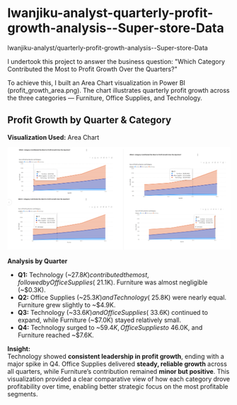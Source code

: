 # lwanjiku-analyst-quarterly-profit-growth-analysis--Super-store-Data
lwanjiku-analyst/quarterly-profit-growth-analysis--Super-store-Data

I undertook this project to answer the business question: "Which Category Contributed the Most to Profit Growth Over the Quarters?"

To achieve this, I built an Area Chart visualization in Power BI (profit_growth_area.png). The chart illustrates quarterly profit growth across the three categories — Furniture, Office Supplies, and Technology.
##  Profit Growth by Quarter & Category  

**Visualization Used:** Area Chart  

![Profit Growth by Quarter & Category](profit_growth_area.png)  

**Analysis by Quarter**  
- **Q1:** Technology (~$27.8K) contributed the most, followed by Office Supplies (~$21.1K). Furniture was almost negligible (~$0.3K).  
- **Q2:** Office Supplies (~$25.3K) and Technology (~$25.8K) were nearly equal. Furniture grew slightly to ~$4.9K.  
- **Q3:** Technology (~$33.6K) and Office Supplies (~$33.6K) continued to expand, while Furniture (~$7.0K) stayed relatively small.  
- **Q4:** Technology surged to ~$59.4K, Office Supplies to ~$46.0K, and Furniture reached ~$7.6K.  

**Insight:**  
Technology showed **consistent leadership in profit growth**, ending with a major spike in Q4. Office Supplies delivered **steady, reliable growth** across all quarters, while Furniture’s contribution remained **minor but positive**. 
This visualization provided a clear comparative view of how each category drove profitability over time, enabling better strategic focus on the most profitable segments.
